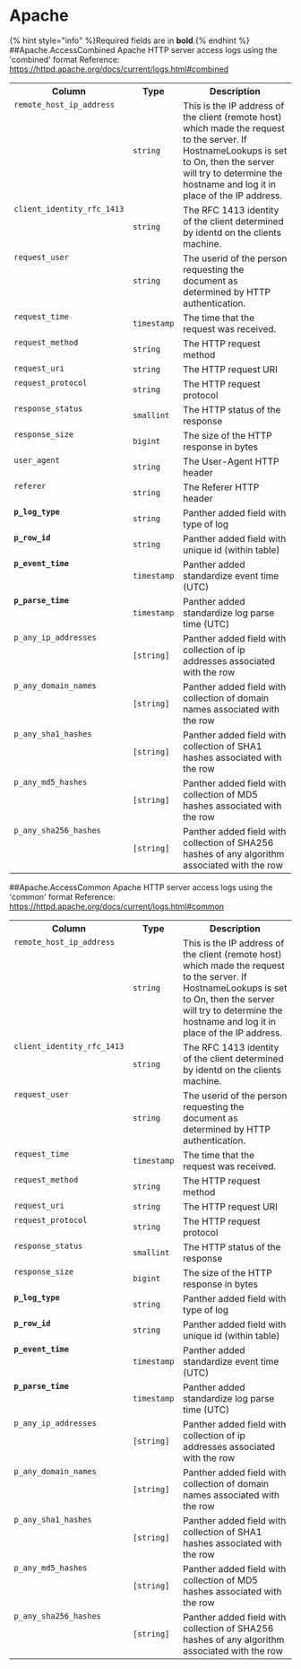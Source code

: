 
<!-- This document is generated by "mage fmt". DO NOT EDIT! -->
# Apache
{% hint style="info" %}Required fields are in <b>bold</b>.{% endhint %}
##Apache.AccessCombined
Apache HTTP server access logs using the &#39;combined&#39; format
Reference: https://httpd.apache.org/docs/current/logs.html#combined

<table>
<tr><th align=center>Column</th><th align=center>Type</th><th align=center>Description</th></tr>
<tr><td valign=top><code>remote_host_ip_address</code></td><td><code>string</code></td><td valign=top>This is the IP address of the client (remote host) which made the request to the server. If HostnameLookups is set to On, then the server will try to determine the hostname and log it in place of the IP address.</td></tr>
<tr><td valign=top><code>client_identity_rfc_1413</code></td><td><code>string</code></td><td valign=top>The RFC 1413 identity of the client determined by identd on the clients machine.</td></tr>
<tr><td valign=top><code>request_user</code></td><td><code>string</code></td><td valign=top>The userid of the person requesting the document as determined by HTTP authentication.</td></tr>
<tr><td valign=top><code>request_time</code></td><td><code>timestamp</code></td><td valign=top>The time that the request was received.</td></tr>
<tr><td valign=top><code>request_method</code></td><td><code>string</code></td><td valign=top>The HTTP request method</td></tr>
<tr><td valign=top><code>request_uri</code></td><td><code>string</code></td><td valign=top>The HTTP request URI</td></tr>
<tr><td valign=top><code>request_protocol</code></td><td><code>string</code></td><td valign=top>The HTTP request protocol</td></tr>
<tr><td valign=top><code>response_status</code></td><td><code>smallint</code></td><td valign=top>The HTTP status of the response</td></tr>
<tr><td valign=top><code>response_size</code></td><td><code>bigint</code></td><td valign=top>The size of the HTTP response in bytes</td></tr>
<tr><td valign=top><code>user_agent</code></td><td><code>string</code></td><td valign=top>The User-Agent HTTP header</td></tr>
<tr><td valign=top><code>referer</code></td><td><code>string</code></td><td valign=top>The Referer HTTP header</td></tr>
<tr><td valign=top><code><b>p_log_type</b></code></td><td><code>string</code></td><td valign=top>Panther added field with type of log</td></tr>
<tr><td valign=top><code><b>p_row_id</b></code></td><td><code>string</code></td><td valign=top>Panther added field with unique id (within table)</td></tr>
<tr><td valign=top><code><b>p_event_time</b></code></td><td><code>timestamp</code></td><td valign=top>Panther added standardize event time (UTC)</td></tr>
<tr><td valign=top><code><b>p_parse_time</b></code></td><td><code>timestamp</code></td><td valign=top>Panther added standardize log parse time (UTC)</td></tr>
<tr><td valign=top><code>p_any_ip_addresses</code></td><td><code>[string]</code></td><td valign=top>Panther added field with collection of ip addresses associated with the row</td></tr>
<tr><td valign=top><code>p_any_domain_names</code></td><td><code>[string]</code></td><td valign=top>Panther added field with collection of domain names associated with the row</td></tr>
<tr><td valign=top><code>p_any_sha1_hashes</code></td><td><code>[string]</code></td><td valign=top>Panther added field with collection of SHA1 hashes associated with the row</td></tr>
<tr><td valign=top><code>p_any_md5_hashes</code></td><td><code>[string]</code></td><td valign=top>Panther added field with collection of MD5 hashes associated with the row</td></tr>
<tr><td valign=top><code>p_any_sha256_hashes</code></td><td><code>[string]</code></td><td valign=top>Panther added field with collection of SHA256 hashes of any algorithm associated with the row</td></tr>
</table>

##Apache.AccessCommon
Apache HTTP server access logs using the &#39;common&#39; format
Reference: https://httpd.apache.org/docs/current/logs.html#common

<table>
<tr><th align=center>Column</th><th align=center>Type</th><th align=center>Description</th></tr>
<tr><td valign=top><code>remote_host_ip_address</code></td><td><code>string</code></td><td valign=top>This is the IP address of the client (remote host) which made the request to the server. If HostnameLookups is set to On, then the server will try to determine the hostname and log it in place of the IP address.</td></tr>
<tr><td valign=top><code>client_identity_rfc_1413</code></td><td><code>string</code></td><td valign=top>The RFC 1413 identity of the client determined by identd on the clients machine.</td></tr>
<tr><td valign=top><code>request_user</code></td><td><code>string</code></td><td valign=top>The userid of the person requesting the document as determined by HTTP authentication.</td></tr>
<tr><td valign=top><code>request_time</code></td><td><code>timestamp</code></td><td valign=top>The time that the request was received.</td></tr>
<tr><td valign=top><code>request_method</code></td><td><code>string</code></td><td valign=top>The HTTP request method</td></tr>
<tr><td valign=top><code>request_uri</code></td><td><code>string</code></td><td valign=top>The HTTP request URI</td></tr>
<tr><td valign=top><code>request_protocol</code></td><td><code>string</code></td><td valign=top>The HTTP request protocol</td></tr>
<tr><td valign=top><code>response_status</code></td><td><code>smallint</code></td><td valign=top>The HTTP status of the response</td></tr>
<tr><td valign=top><code>response_size</code></td><td><code>bigint</code></td><td valign=top>The size of the HTTP response in bytes</td></tr>
<tr><td valign=top><code><b>p_log_type</b></code></td><td><code>string</code></td><td valign=top>Panther added field with type of log</td></tr>
<tr><td valign=top><code><b>p_row_id</b></code></td><td><code>string</code></td><td valign=top>Panther added field with unique id (within table)</td></tr>
<tr><td valign=top><code><b>p_event_time</b></code></td><td><code>timestamp</code></td><td valign=top>Panther added standardize event time (UTC)</td></tr>
<tr><td valign=top><code><b>p_parse_time</b></code></td><td><code>timestamp</code></td><td valign=top>Panther added standardize log parse time (UTC)</td></tr>
<tr><td valign=top><code>p_any_ip_addresses</code></td><td><code>[string]</code></td><td valign=top>Panther added field with collection of ip addresses associated with the row</td></tr>
<tr><td valign=top><code>p_any_domain_names</code></td><td><code>[string]</code></td><td valign=top>Panther added field with collection of domain names associated with the row</td></tr>
<tr><td valign=top><code>p_any_sha1_hashes</code></td><td><code>[string]</code></td><td valign=top>Panther added field with collection of SHA1 hashes associated with the row</td></tr>
<tr><td valign=top><code>p_any_md5_hashes</code></td><td><code>[string]</code></td><td valign=top>Panther added field with collection of MD5 hashes associated with the row</td></tr>
<tr><td valign=top><code>p_any_sha256_hashes</code></td><td><code>[string]</code></td><td valign=top>Panther added field with collection of SHA256 hashes of any algorithm associated with the row</td></tr>
</table>

